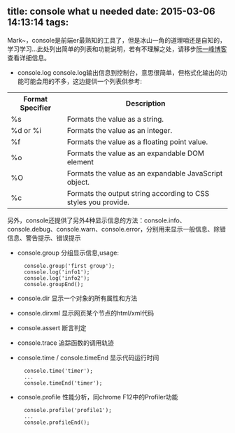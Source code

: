 title: console what u needed
date: 2015-03-06 14:13:14
tags:
---
Mark~，console是前端er最熟知的工具了，但是冰山一角的道理咱还是自知的，学习学习...此处列出简单的列表和功能说明，若有不理解之处，请移步[阮一峰博客](http://www.ruanyifeng.com/blog/2011/03/firebug_console_tutorial.html)查看详细信息。

* console.log
console.log输出信息到控制台，意思很简单，但格式化输出的功能可能会用的不多，这边提供一个列表供参考:
<table><tr><th>Format Specifier</th><th>Description</th></tr><tr><td>%s</td><td>Formats the value as a string.</td></tr><tr><td>%d or %i</td><td>Formats the value as an integer.</td></tr><tr><td>%f</td><td>Formats the value as a floating point value.</td></tr><tr><td>%o</td><td>Formats the value as an expandable DOM element</td></tr><tr><td>%O</td><td>Formats the value as an expandable JavaScript object.</td></tr><tr><td>%c</td><td>Formats the output string according to CSS styles you provide.</td></tr></table>

另外，console还提供了另外4种显示信息的方法：console.info、console.debug、console.warn、console.error，分别用来显示一般信息、除错信息、警告提示、错误提示

* console.group
分组显示信息,usage:

        console.group('first group');
        console.log('info1');
        console.log('info2');
        console.groupEnd();

* console.dir
显示一个对象的所有属性和方法

* console.dirxml
显示网页某个节点的html/xml代码

* console.assert
断言判定

* console.trace
追踪函数的调用轨迹

* console.time / console.timeEnd
显示代码运行时间


        console.time('timer');
        ...
        console.timeEnd('timer');

* console.profile
性能分析，同chrome F12中的Profiler功能


        console.profile('profile1');
        ...
        console.profileEnd();